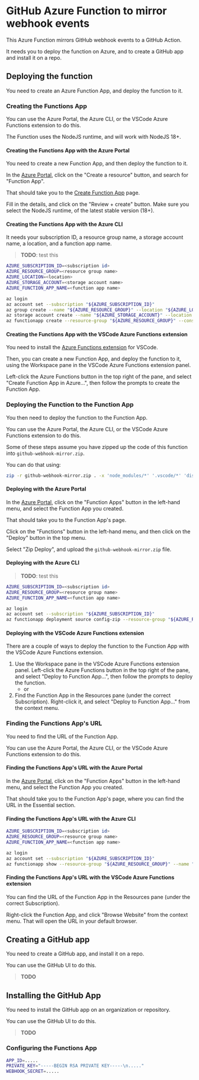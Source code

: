 # GitHub Azure Function to mirror webhook events

This Azure Function mirrors GitHub webhook events to a GitHub Action.

It needs you to deploy the function on Azure, and to create a GitHub app and install it on a repo.

## Deploying the function

You need to create an Azure Function App, and deploy the function to it.

### Creating the Functions App

You can use the Azure Portal, the Azure CLI, or the VSCode Azure Functions extension to do this.

The Function uses the NodeJS runtime, and will work with NodeJS 18+.

#### Creating the Functions App with the Azure Portal

You need to create a new Function App, and then deploy the function to it.

In the [Azure Portal](https://portal.azure.com), click on the "Create a resource" button, and search for "Function App".

That should take you to the [Create Function App](https://portal.azure.com/#create/Microsoft.FunctionApp) page.

Fill in the details, and click on the "Review + create" button. Make sure you select the NodeJS runtime, of the latest stable version (18+).

#### Creating the Functions App with the Azure CLI

It needs your subscription ID, a resource group name, a storage account name, a location, and a function app name.

> **TODO**: test this

```bash
AZURE_SUBSCRIPTION_ID=<subscription id>
AZURE_RESOURCE_GROUP=<resource group name>
AZURE_LOCATION=<location>
AZURE_STORAGE_ACCOUNT=<storage account name>
AZURE_FUNCTION_APP_NAME=<function app name>

az login
az account set --subscription "${AZURE_SUBSCRIPTION_ID}"
az group create --name "${AZURE_RESOURCE_GROUP}" --location "${AZURE_LOCATION}"
az storage account create --name "${AZURE_STORAGE_ACCOUNT}" --location "${AZURE_LOCATION}" --resource-group "${AZURE_RESOURCE_GROUP}" --sku Standard_LRS
az functionapp create --resource-group "${AZURE_RESOURCE_GROUP}" --consumption-plan-location "${AZURE_LOCATION}" --runtime node~18 --functions-version 3 --name "${AZURE_FUNCTION_APP_NAME}" --storage-account "${AZURE_STORAGE_ACCOUNT}"
```

#### Creating the Functions App with the VSCode Azure Functions extension

You need to install the [Azure Functions extension](https://marketplace.visualstudio.com/items?itemName=ms-azuretools.vscode-azurefunctions) for VSCode.

Then, you can create a new Function App, and deploy the function to it, using the Workspace pane in the VSCode Azure Functions extension panel.

Left-click the Azure Functions button in the top right of the pane, and select "Create Function App in Azure...", then follow the prompts to create the Function App.

### Deploying the Function to the Function App

You then need to deploy the function to the Function App.

You can use the Azure Portal, the Azure CLI, or the VSCode Azure Functions extension to do this.

Some of these steps assume you have zipped up the code of this function into `github-webhook-mirror.zip`.

You can do that using:

```bash
zip -r github-webhook-mirror.zip . -x 'node_modules/*' '.vscode/*' 'dist/*' 'local.settings.json' '.git/*' 'github-webhook-mirror.zip'
```

#### Deploying with the Azure Portal

In the [Azure Portal](https://portal.azure.com), click on the "Function Apps" button in the left-hand menu, and select the Function App you created.

That should take you to the Function App's page.

Click on the "Functions" button in the left-hand menu, and then click on the "Deploy" button in the top menu.

Select "Zip Deploy", and upload the `github-webhook-mirror.zip` file.

#### Deploying with the Azure CLI

> **TODO**: test this

```bash
AZURE_SUBSCRIPTION_ID=<subscription id>
AZURE_RESOURCE_GROUP=<resource group name>
AZURE_FUNCTION_APP_NAME=<function app name>

az login
az account set --subscription "${AZURE_SUBSCRIPTION_ID}"
az functionapp deployment source config-zip --resource-group "${AZURE_RESOURCE_GROUP}" --name "${AZURE_FUNCTION_APP_NAME}" --src github-webhook-mirror.zip
```

#### Deploying with the VSCode Azure Functions extension

There are a couple of ways to deploy the function to the Function App with the VSCode Azure Functions extension.

1. Use the Workspace pane in the VSCode Azure Functions extension panel. Left-click the Azure Functions button in the top right of the pane, and select "Deploy to Function App...", then follow the prompts to deploy the function.
   - or
2. Find the Function App in the Resources pane (under the correct Subscription). Right-click it, and select "Deploy to Function App..." from the context menu.

### Finding the Functions App's URL

You need to find the URL of the Function App.

You can use the Azure Portal, the Azure CLI, or the VSCode Azure Functions extension to do this.

#### Finding the Functions App's URL with the Azure Portal

In the [Azure Portal](https://portal.azure.com), click on the "Function Apps" button in the left-hand menu, and select the Function App you created.

That should take you to the Function App's page, where you can find the URL in the Essential section.

#### Finding the Functions App's URL with the Azure CLI

```bash
AZURE_SUBSCRIPTION_ID=<subscription id>
AZURE_RESOURCE_GROUP=<resource group name>
AZURE_FUNCTION_APP_NAME=<function app name>

az login
az account set --subscription "${AZURE_SUBSCRIPTION_ID}"
az functionapp show --resource-group "${AZURE_RESOURCE_GROUP}" --name "${AZURE_FUNCTION_APP_NAME}" --query "defaultHostName" --output tsv
```

#### Finding the Functions App's URL with the VSCode Azure Functions extension

You can find the URL of the Function App in the Resources pane (under the correct Subscription).

Right-click the Function App, and click "Browse Website" from the context menu. That will open the URL in your default browser.

## Creating a GitHub app

You need to create a GitHub app, and install it on a repo.

You can use the GitHub UI to do this.

> **TODO**

## Installing the GitHub App

You need to install the GitHub app on an organization or repository.

You can use the GitHub UI to do this.

> **TODO**

### Configuring the Functions App

```bash
APP_ID=.....
PRIVATE_KEY="-----BEGIN RSA PRIVATE KEY-----\n....."
WEBHOOK_SECRET=.....
```
